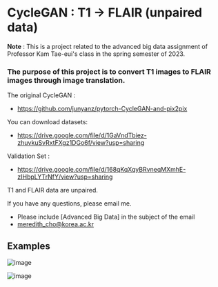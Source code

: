 # CycleGAN : T1 &rightarrow; FLAIR (unpaired data)

**Note** : This is a project related to the advanced big data assignment of Professor Kam Tae-eui's class in the spring semester of 2023.

### The purpose of this project is to **convert T1 images to FLAIR images through image translation**.
            
The original CycleGAN :
* https://github.com/junyanz/pytorch-CycleGAN-and-pix2pix

You can download datasets:  
* https://drive.google.com/file/d/1GaVndTbiez-zhuvkuSvRxtFXgz1DGo6f/view?usp=sharing

Validation Set :
* https://drive.google.com/file/d/168qKqXqyBRvneqMXmhE-zIHbpLYTrNfY/view?usp=sharing


T1 and FLAIR data are unpaired.

If you have any questions, please email me.  
* Please include [Advanced Big Data] in the subject of the email  
* meredith_cho@korea.ac.kr

## Examples ##
![image](https://user-images.githubusercontent.com/70687295/228130981-385c602d-e298-426a-beca-ce0df75bcef7.png) 

![image](https://user-images.githubusercontent.com/70687295/228131020-69ec038d-e989-4d2a-a61b-af60df78e28e.png) 

